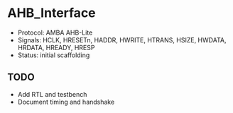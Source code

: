 # AHB_Interface

- Protocol: AMBA AHB-Lite
- Signals: HCLK, HRESETn, HADDR, HWRITE, HTRANS, HSIZE, HWDATA, HRDATA, HREADY, HRESP
- Status: initial scaffolding

## TODO
- Add RTL and testbench
- Document timing and handshake
